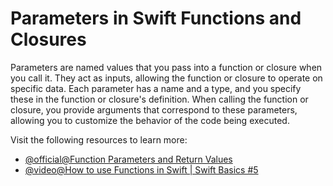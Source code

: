 # Parameters in Swift Functions and Closures

Parameters are named values that you pass into a function or closure when you call it. They act as inputs, allowing the function or closure to operate on specific data.  Each parameter has a name and a type, and you specify these in the function or closure's definition. When calling the function or closure, you provide arguments that correspond to these parameters, allowing you to customize the behavior of the code being executed.

Visit the following resources to learn more:

- [@official@Function Parameters and Return Values](https://docs.swift.org/swift-book/documentation/the-swift-programming-language/functions/#Functions-With-Multiple-Parameters)
- [@video@How to use Functions in Swift | Swift Basics #5](https://www.youtube.com/watch?v=kr3SSplrJlw)